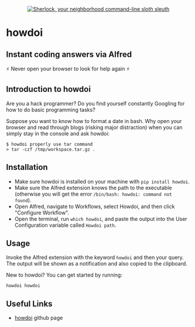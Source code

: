 <p align="center">
    <a href="https://pypi.python.org/pypi/howdoi">
        <img src="https://www.dropbox.com/s/dk13iy2uoufdwr7/HowDoIcolor512.png?raw=1" alt="Sherlock, your neighborhood command-line sloth sleuth" />
    </a>
</p>

# howdoi

## Instant coding answers via Alfred

⚡ Never open your browser to look for help again ⚡

## Introduction to howdoi

Are you a hack programmer? Do you find yourself constantly Googling for
how to do basic programming tasks?

Suppose you want to know how to format a date in bash. Why open your
browser and read through blogs (risking major distraction) when you can
simply stay in the console and ask howdoi:

    $ howdoi properly use tar command
    > tar -czf /tmp/workspace.tar.gz .

## Installation

- Make sure howdoi is installed on your machine with `pip install howdoi`.
- Make sure the Alfred extension knows the path to the executable (otherwise you will get the error `/bin/bash: howdoi: command not found`).
- Open Alfred, navigate to Workflows, select Howdoi, and then click "Configure Workflow".
- Open the terminal, run `which howdoi`, and paste the output into the User Configuration variable called `Howdoi path`.

## Usage

Invoke the Alfred extension with the keyword `howdoi` and then your query. The output will be shown as a notification and also copied to the clipboard.

New to howdoi? You can get started by running:

    howdoi howdoi

## Useful Links

- [howdoi](https://github.com/gleitz/howdoi/) github page
